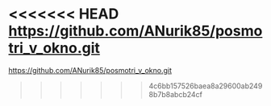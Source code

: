 <<<<<<< HEAD
https://github.com/ANurik85/posmotri_v_okno.git
=======
https://github.com/ANurik85/posmotri_v_okno.git
>>>>>>> 4c6bb157526baea8a29600ab2498b7b8abcb24cf

